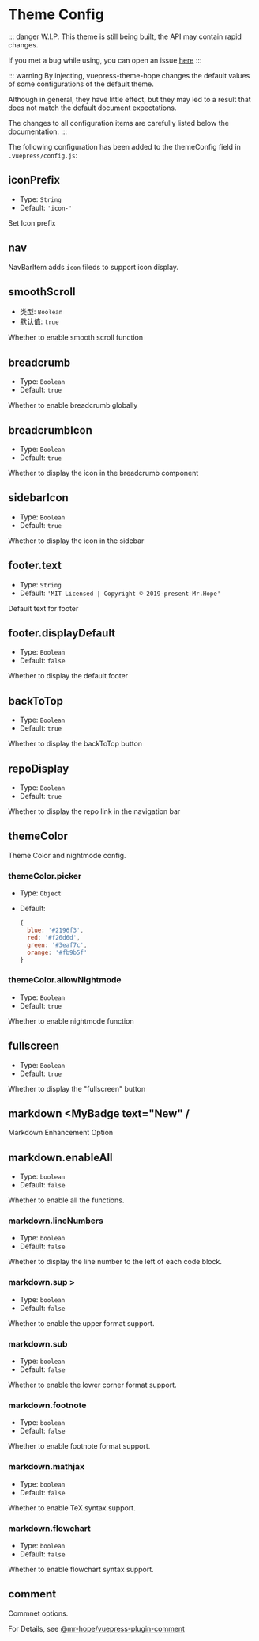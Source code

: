 # Theme Config

::: danger W.I.P.
This theme is still being built, the API may contain rapid changes.

If you met a bug while using, you can open an issue [here](https://github.com/Mister-Hope/vuepress-theme-hope/issues)
:::

::: warning
By injecting, vuepress-theme-hope changes the default values of some configurations of the default theme.

Although in general, they have little effect, but they may led to a result that does not match the default document expectations.

The changes to all configuration items are carefully listed below the documentation.
:::

The following configuration has been added to the themeConfig field in `.vuepress/config.js`:

## iconPrefix <MyBadge text="New" />

- Type: `String`
- Default: `'icon-'`

Set Icon prefix

## nav <MyBadge text="Approve" type="warn" />

NavBarItem adds `icon` fileds to support icon display.

## smoothScroll <MyBadge text="Change Default" type="error" />

- 类型: `Boolean`
- 默认值: `true`

Whether to enable smooth scroll function

## breadcrumb <MyBadge text="New" />

- Type: `Boolean`
- Default: `true`

Whether to enable breadcrumb globally

## breadcrumbIcon <MyBadge text="New" />

- Type: `Boolean`
- Default: `true`

Whether to display the icon in the breadcrumb component

## sidebarIcon <MyBadge text="New" />

- Type: `Boolean`
- Default: `true`

Whether to display the icon in the sidebar

## footer.text <MyBadge text="New" />

- Type: `String`
- Default: `'MIT Licensed | Copyright © 2019-present Mr.Hope'`

Default text for footer

## footer.displayDefault <MyBadge text="New" />

- Type: `Boolean`
- Default: `false`

Whether to display the default footer

## backToTop <MyBadge text="V0.0.14+" />

- Type: `Boolean`
- Default: `true`

Whether to display the backToTop button

## repoDisplay <MyBadge text="New" />

- Type: `Boolean`
- Default: `true`

Whether to display the repo link in the navigation bar

## themeColor <MyBadge text="New" />

Theme Color and nightmode config.

### themeColor.picker

- Type: `Object`
- Default:

  ```js
  {
    blue: '#2196f3',
    red: '#f26d6d',
    green: '#3eaf7c',
    orange: '#fb9b5f'
  }
  ```

### themeColor.allowNightmode

- Type: `Boolean`
- Default: `true`

Whether to enable nightmode function

## fullscreen <MyBadge text="New" />

- Type: `Boolean`
- Default: `true`

Whether to display the "fullscreen" button

## markdown <MyBadge text="New" /

Markdown Enhancement Option

## markdown.enableAll

- Type: `boolean`
- Default: `false`

Whether to enable all the functions.

### markdown.lineNumbers <MyBadge text="Change Default" type="error" />

- Type: `boolean`
- Default: `false`

Whether to display the line number to the left of each code block.

### markdown.sup >

- Type: `boolean`
- Default: `false`

Whether to enable the upper format support.

### markdown.sub

- Type: `boolean`
- Default: `false`

Whether to enable the lower corner format support.

### markdown.footnote

- Type: `boolean`
- Default: `false`

Whether to enable footnote format support.

### markdown.mathjax

- Type: `boolean`
- Default: `false`

Whether to enable TeX syntax support.

### markdown.flowchart

- Type: `boolean`
- Default: `false`

Whether to enable flowchart syntax support.

## comment <MyBadge text="New" />

Commnet options.

For Details, see [@mr-hope/vuepress-plugin-comment](http://comment.mrhope.site/en/api/)
